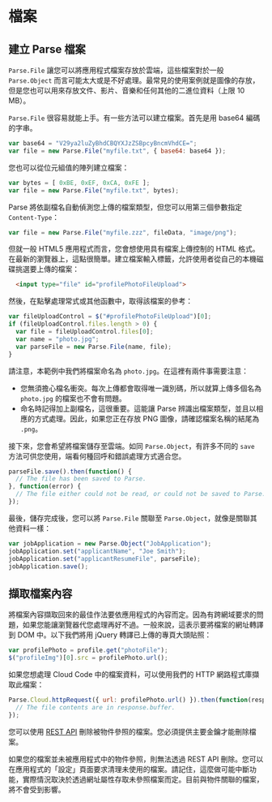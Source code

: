 # 檔案

## 建立 Parse 檔案

`Parse.File` 讓您可以將應用程式檔案存放於雲端，這些檔案對於一般 `Parse.Object` 而言可能太大或是不好處理。最常見的使用案例就是圖像的存放，但是您也可以用來存放文件、影片、音樂和任何其他的二進位資料（上限 10 MB）。

`Parse.File` 很容易就能上手。有一些方法可以建立檔案。首先是用 base64 編碼的字串。

```js
var base64 = "V29ya2luZyBhdCBQYXJzZSBpcyBncmVhdCE=";
var file = new Parse.File("myfile.txt", { base64: base64 });
```

您也可以從位元組值的陣列建立檔案：

```js
var bytes = [ 0xBE, 0xEF, 0xCA, 0xFE ];
var file = new Parse.File("myfile.txt", bytes);
```

Parse 將依副檔名自動偵測您上傳的檔案類型，但您可以用第三個參數指定 `Content-Type`：

```js
var file = new Parse.File("myfile.zzz", fileData, "image/png");
```

但就一般 HTML5 應用程式而言，您會想使用具有檔案上傳控制的 HTML 格式。在最新的瀏覽器上，這點很簡單。建立檔案輸入標籤，允許使用者從自己的本機磁碟挑選要上傳的檔案：

```html
  <input type="file" id="profilePhotoFileUpload">
```

然後，在點擊處理常式或其他函數中，取得該檔案的參考：

```js
var fileUploadControl = $("#profilePhotoFileUpload")[0];
if (fileUploadControl.files.length > 0) {
  var file = fileUploadControl.files[0];
  var name = "photo.jpg";
  var parseFile = new Parse.File(name, file);
}
```

請注意，本範例中我們將檔案命名為 `photo.jpg`。在這裡有兩件事需要注意： 

*   您無須擔心檔名衝突。每次上傳都會取得唯一識別碼，所以就算上傳多個名為 `photo.jpg` 的檔案也不會有問題。
*   命名時記得加上副檔名，這很重要。這能讓 Parse 辨識出檔案類型，並且以相應的方式處理。因此，如果您正在存放 PNG 圖像，請確認檔案名稱的結尾為 `.png`。

接下來，您會希望將檔案儲存至雲端。如同 `Parse.Object`，有許多不同的 `save` 方法可供您使用，端看何種回呼和錯誤處理方式適合您。

```js
parseFile.save().then(function() {
  // The file has been saved to Parse.
}, function(error) {
  // The file either could not be read, or could not be saved to Parse.
});
```

最後，儲存完成後，您可以將 `Parse.File` 關聯至 `Parse.Object`，就像是關聯其他資料一樣：

```js
var jobApplication = new Parse.Object("JobApplication");
jobApplication.set("applicantName", "Joe Smith");
jobApplication.set("applicantResumeFile", parseFile);
jobApplication.save();
```

## 擷取檔案內容

將檔案內容擷取回來的最佳作法要依應用程式的內容而定。因為有跨網域要求的問題，如果您能讓瀏覽器代您處理再好不過。一般來說，這表示要將檔案的網址轉譯到 DOM 中。以下我們將用 jQuery 轉譯已上傳的專頁大頭貼照：

```js
var profilePhoto = profile.get("photoFile");
$("profileImg")[0].src = profilePhoto.url();
```

如果您想處理 Cloud Code 中的檔案資料，可以使用我們的 HTTP 網路程式庫擷取此檔案：

```js
Parse.Cloud.httpRequest({ url: profilePhoto.url() }).then(function(response) {
  // The file contents are in response.buffer.
});
```

您可以使用 [REST API](/docs/rest#files-deleting) 刪除被物件參照的檔案。您必須提供主要金鑰才能刪除檔案。

如果您的檔案並未被應用程式中的物件參照，則無法透過 REST API 刪除。您可以在應用程式的「設定」頁面要求清理未使用的檔案。請記住，這麼做可能中斷功能，實際情況取決於透過網址屬性存取未參照檔案而定。目前與物件關聯的檔案，將不會受到影響。
